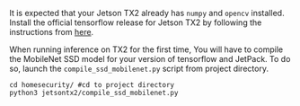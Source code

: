 It is expected that your Jetson TX2 already has `numpy` and `opencv` installed.
Install the official tensorflow release for Jetson TX2 by following the instructions from [here](https://devtalk.nvidia.com/default/topic/1038957/jetson-tx2/tensorflow-for-jetson-tx2-/).


When running inference on TX2 for the first time, You will have to compile the MobileNet SSD model for your version of tensorflow and JetPack. To do so, launch the `compile_ssd_mobilenet.py` script from project directory.

```Shell
cd homesecurity/ #cd to project directory
python3 jetsontx2/compile_ssd_mobilenet.py
```
